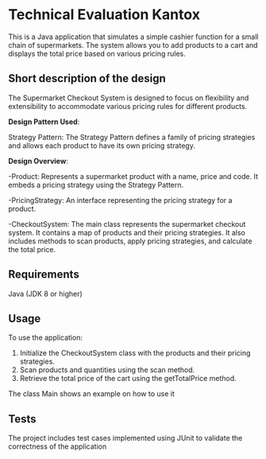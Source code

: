 # Technical Evaluation Kantox


This is a Java application that simulates a simple cashier function for a small chain of supermarkets. 
The system allows you to add products to a cart and displays the total price based on various pricing rules.

## Short description of the design

The Supermarket Checkout System is designed to focus on flexibility and extensibility to accommodate various pricing rules for different products. 

**Design Pattern Used**:

Strategy Pattern:
The Strategy Pattern defines a family of pricing strategies and allows each product to have its own pricing strategy.

**Design Overview**:

-Product: 
Represents a supermarket product with a name, price and code. 
It embeds a pricing strategy using the Strategy Pattern.

-PricingStrategy: 
An interface representing the pricing strategy for a product.

-CheckoutSystem: 
The main class represents the supermarket checkout system. It contains a map of products and their pricing strategies. It also includes methods to scan products, apply pricing strategies, and calculate the total price.


## Requirements
Java (JDK 8 or higher)

## Usage

To use the application:

1. Initialize the CheckoutSystem class with the products and their pricing strategies.
2. Scan products and quantities using the scan method.
3. Retrieve the total price of the cart using the getTotalPrice method.

The class Main shows an example on how to use it

## Tests

The project includes test cases implemented using JUnit to validate the correctness of the application

